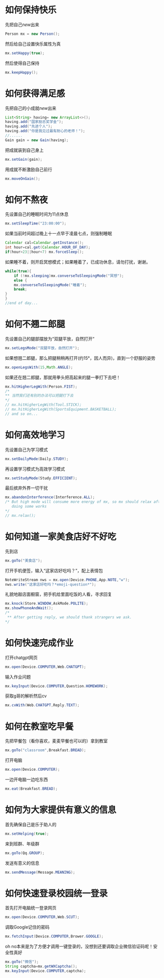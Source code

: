 # 如何保持快乐

先把自己*new*出来

```java
Person mx = new Person();
```

然后给自己设置快乐属性为真

```java
mx.setHappy(true);
```

然后使得自己保持

```java
mx.keepHappy();
```

# 如何获得满足感

先把自己的小成就*new*出来

```java
List<String> having= new ArrayList<>();
having.add("国家励志奖学金");
having.add("先进个人"); 
having.add("你是我见过最有耐心的老师！"); 
//...... 
Gain gain = new Gain(having);
```

把成就装到自己身上

```java
mx.setGain(gain);
```

用成就不断激励自己前行

```java
mx.moveOnGain();
```

# 如何不熬夜

先设置自己的睡眠时间为11点休息

```java
mx.setSleepTime("23:00:00");
```

如果当前时间超过晚上十一点早于凌晨七点，则强制睡眠

```java
Calendar cal=Calendar.getInstance();
int	hour=cal.get(Calendar.HOUR_OF_DAY);
if(hour>23||hour<7) mx.forceSleep(); 
```

如果睡不着，则开启冥想模式；如果睡着了，已成功休息，请勿打扰，谢谢。

```java
while(true){
    if (!mx.sleeping)mx.converseToSleepingMode("冥想");
    else {
    mx.converseToSleepingMode("睡着");
    break;
}
}
//end of day...
```

# 如何不翘二郎腿

先设置自己的腿部摆放为“双腿平放，自然打开“

```java
mx.setLegsMode("双腿平放，自然打开");
```

如果想翘二郎腿，那么把腿稍稍再打开(约15°，因人而异)，直到一个舒服的姿势

```java
mx.openLegsWith(15,Math.ANGLE);
```

如果还在翘二郎腿，那就用拳头把高起来的腿一拳打下去吧！

```java
mx.hitHigherLegWith(Person.FIST);
/*
** 当然我们还有别的办法可以把腿打下去
*/
// mx.hitHigherLegWith(Tool.STICK);
// mx.hitHigherLegWith(SportsEquipment.BASKETBALL);
// and so on...
```

# 如何高效地学习

先设置自己为学习模式

```java
mx.setDailyMode(Daily.STUDY);
```

再设置学习模式为高效学习模式

```java
mx.setStudyMode(Study.EFFICIENT);
```

最后摈弃外界一切干扰

```java
mx.abandonInterference(Interference.ALL);
/* But high mode will consume more energy of mx, so mx should relax after
   doing some works
*/
// mx.relax();

```

# 如何知道一家美食店好不好吃

先到店

```java
mx.goTo("美食店");
```

打开手机便签，输入“这家店好吃吗？”，配上表情包

```java
NoteWriteStream nws = mx.open(Device.PHONE,App.NOTE,"w");
nws.write("这家店好吃吗？*emoji-question*");
```

礼貌地敲店面橱窗，把手机给里面吃饭的人看，寻求回复

```java
mx.knock(Store.WINDOW,AskMode.POLITE);
mx.showPhoneAndWait();
/*
 ** After getting reply, we should thank strangers we ask.
*/
```

# 如何快速完成作业

打开chatgpt网页

```java
mx.open(Device.COMPUTER,Web.CHATGPT);
```

输入作业问题

```java
mx.keyInput(Device.COMPUTER,Question.HOMEWORK);
```

获取g哥的解析然后cv

```java
mx.cvWith(Web.CHATGPT,Reply.TEXT);
```

# 如何在教室吃早餐

先把早餐包（看你喜欢，麦麦早餐也可以的）拿到教室

```java
mx.goTo("classroom",Breakfast.BREAD);
```

打开电脑

```java
mx.open(Device.COMPUTER);
```

一边开电脑一边吃东西

```java
mx.eat(Breakfast.BREAD);
```

# 如何为大家提供有意义的信息

首先确保自己是乐于助人的

```java
mx.setHelping(true);
```

来到班群、年级群

```java
mx.goTo(Qq.GROUP);
```

发送有意义的信息

```java
mx.sendMessage(Message.MEANING);
```

# 如何快速登录校园统一登录

首先打开电脑统一登录网页

```java
mx.open(Device.COMPUTER,Web.SCUT);
```

调取Google记住的密码

```java
mx.fetchInput(Device.COMPUTER,Brower.GOOGLE);
```

oh no本来是为了方便才调用一键登录的，没想到还要调取企业微信验证码呢！安全性真好

```java
mx.goTo("微信");
String captcha=mx.getWXCaptcha();
mx.keyInput(Device.COMPUTER,captcha);
```
